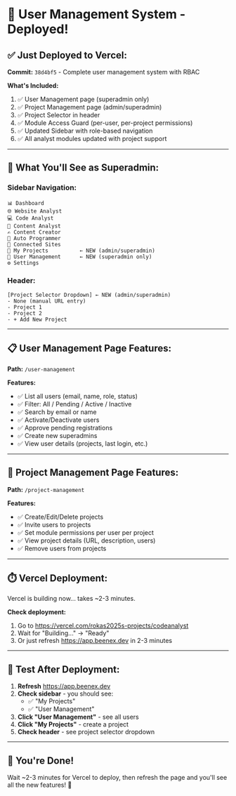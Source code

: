 # 🚀 User Management System - Deployed!

## ✅ **Just Deployed to Vercel:**

**Commit:** `38d4bf5` - Complete user management system with RBAC

**What's Included:**
1. ✅ User Management page (superadmin only)
2. ✅ Project Management page (admin/superadmin)
3. ✅ Project Selector in header
4. ✅ Module Access Guard (per-user, per-project permissions)
5. ✅ Updated Sidebar with role-based navigation
6. ✅ All analyst modules updated with project support

---

## 🎯 **What You'll See as Superadmin:**

### **Sidebar Navigation:**
```
📊 Dashboard
🌐 Website Analyst
💻 Code Analyst
📝 Content Analyst
✍️ Content Creator
🤖 Auto Programmer
🔗 Connected Sites
📂 My Projects          ← NEW (admin/superadmin)
👥 User Management      ← NEW (superadmin only)
⚙️ Settings
```

### **Header:**
```
[Project Selector Dropdown] ← NEW (admin/superadmin)
- None (manual URL entry)
- Project 1
- Project 2
- + Add New Project
```

---

## 📋 **User Management Page Features:**

**Path:** `/user-management`

**Features:**
- ✅ List all users (email, name, role, status)
- ✅ Filter: All / Pending / Active / Inactive
- ✅ Search by email or name
- ✅ Activate/Deactivate users
- ✅ Approve pending registrations
- ✅ Create new superadmins
- ✅ View user details (projects, last login, etc.)

---

## 📂 **Project Management Page Features:**

**Path:** `/project-management`

**Features:**
- ✅ Create/Edit/Delete projects
- ✅ Invite users to projects
- ✅ Set module permissions per user per project
- ✅ View project details (URL, description, users)
- ✅ Remove users from projects

---

## ⏱️ **Vercel Deployment:**

Vercel is building now... takes ~2-3 minutes.

**Check deployment:**
1. Go to https://vercel.com/rokas2025s-projects/codeanalyst
2. Wait for "Building..." → "Ready"
3. Or just refresh https://app.beenex.dev in 2-3 minutes

---

## 🧪 **Test After Deployment:**

1. **Refresh** https://app.beenex.dev
2. **Check sidebar** - you should see:
   - ✅ "My Projects"
   - ✅ "User Management"
3. **Click "User Management"** - see all users
4. **Click "My Projects"** - create a project
5. **Check header** - see project selector dropdown

---

## 🎉 **You're Done!**

Wait ~2-3 minutes for Vercel to deploy, then refresh the page and you'll see all the new features! 🚀

